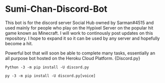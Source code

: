 # Sumi-Chan-Discord-Bot

This bot is for the discord server Social Hub owned by Sarman#4515 and used mainly for people who play on the Hypixel Server on the popular hit game known as Minecraft.
I will work to continously post updates on this repository. I hope to expand it so it can be used by any server and hopefully become a hit.

Powerful bot that will soon be able to complete many tasks, essentially an all purpose bot hosted on the Heroku Cloud Platform. {Discord.py}

```Requirements:
Python -3 -m pip install -U discord.py

py -3 -m pip install -U discord.py[voice]
```
